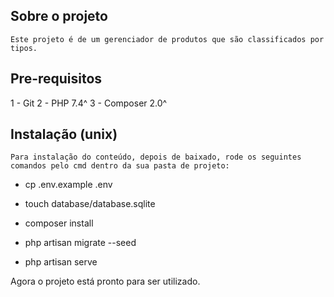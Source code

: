 ## Sobre o projeto
    Este projeto é de um gerenciador de produtos que são classificados por tipos. 

## Pre-requisitos

1 - Git
2 - PHP 7.4^
3 - Composer 2.0^

## Instalação (unix)
    Para instalação do conteúdo, depois de baixado, rode os seguintes comandos pelo cmd dentro da sua pasta de projeto:

- cp .env.example .env

- touch database/database.sqlite

- composer install

- php artisan migrate --seed

- php artisan serve

Agora o projeto está pronto para ser utilizado.